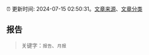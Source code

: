 :alarm_clock: 更新时间: 2024-07-15 02:50:31。[文章来源](/README.md)、[文章分类](/TAGS.md)

## 报告


> 关键字：`报告`、`月报`



